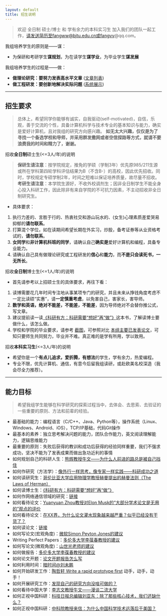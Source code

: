 ```yaml
---
layout: default
title: 招生说明
---
```


> 欢迎 全日制 硕士/博士 和 学有余力的本科实习生 加入我们的团队一起工作，请发送简历至fangww@bjtu.edu.cn或fangvv@qq.com。

我组培养学生的原则是——谋：

- 为保研和考研学生**谋规划**，为在读学生**谋学业**，为毕业学生**谋发展**

我组培养学生的过程是——做：

- **做理论研究：要努力发表高水平文章** ([文章列表](https://fangvv.github.io/Homepage/publication.html))
- **做工程研发：要创新地解决实际问题** ([系统展示](https://fangvv.github.io/Homepage/Demo.html))

----------

## 招生要求

> 总体上，希望同学你能够有诚实，自我驱动(self-motivated)，自信，乐观，善于交流的个性，具备计算机科学与技术专业的基本知识与能力，确实是爱好计算机，且对我组的研究方向感兴趣。 **如无太大兴趣，仅仅是为了寻找一个备选学校和导师，并采用群发撒网或者空信探路等方式，就请不要浪费我的时间和精力了，谢谢。**

招收**全日制**硕士生(<=3人/年)的说明

> **保研生请注意**：按学院规定，推免的学硕（学制3年）优先原985/211生源或所在学科第四轮学科评估结果为B（不含B-）的高校，因此优先招收。同时，学校规定专硕学制2年，时间之短难以保证培养质量，故尽量不招收。 **考研生请注意**：本学院生源好，不收外校调剂生；因非全日制学生不能全身心投入科研工作，因此除非有来自学院的不可抗力因素，不主动招收非全日制研究生。

- 具体要求：
 1. 执行力差的、言胜于行的、热衷社交和游山玩水的、(女生)心理素质差爱哭易抑郁的**请勿联系**。
 1. 打算混个学位，如在读期间希望长期在外实习，炒股，备考证券等从业资格考试的，**请勿联系**。
 1. **女同学**和**非计算机科班的同学**，请确认自己**确实是**爱好计算机和编程，具备专业能力。
 1. 请确认自己具有做理论研究或工程研发的**信心**和**能力**，而**不是只会读死书，一无所长**。

招收**全日制**博士生(<=1人/年)的说明

- 首先请参考以上招硕士生的具体要求，再往下看：
 1. 读博需要花几年时间专注地从事某项专门的研究，并且未来从挣钱角度考虑不一定比读硕“实惠”，请**一定慎重考虑**，以免害自己，害家长，害导师。
 1. **数学和英语，绝对不能差，不能差，不能差**，因为导师绝对不会替你推公式，写文章。
 1. 建议提前读一读[《科研有方：科研需要“想好”再“做”》](https://book.douban.com/subject/26732439/)这本书，了解读博士要做什么，该怎么做。
 1. 学校和学院的毕业要求，请参考 [截图](phdpaper.jpg)，可参照对比 [本组主要已发表论文](http://scit.bjtu.edu.cn/cms/staff/8530/?cat=12#paper)，可知只要师生共同努力，毕业并不难。真正难的是学有所用，学以致用。

招收**本科实习生**(<=3人/年)的说明

- 希望你是一个**有点儿追求，爱折腾，有想法**的学生，学有余力，热爱编程。
- 专业不限，优先计算机、通信，有意今后留我组读研，或赴欧美名校深造（我会尽全力推荐）。

----------

## 能力目标

> 希望我组学生能够在科学研究的探索过程当中，去体会、去思索、去验证的一些重要的原则、方法和前辈的经验。

- 最基础的能力：编程语言（C/C++、Java、Python等），操作系统（Linux、Windows、Android、iOS），TCP/IP基础，代码Git操作
- 最基本的素养：独立思考解决问题的能力，团队合作能力，英文阅读理解能力，逻辑思维能力
- 最重要的原则：失败后获得的教训和成功后获得的经验同样重要，我们不强求成功，坚决不能为了发表成果而做出急功近利的事情
- 如何规划自己的科研人生：[熊辉教授牛文——为什么人前进的路总是被自己挡住](http://blog.sciencenet.cn/blog-800393-623681.html)
- 如何作研究（方法学）：[像外行一样思考，像专家一样实践——科研成功之道](http://book.douban.com/subject/1867455/ "像外行一样思考，像专家一样实践——科研成功之道")
- 如何读研究生：[哥伦比亚大学应用物理学教授赫曼提出的赫曼法则（The Laws of Herman）](http://blog.sciencenet.cn/home.php?mod=space&uid=41757&do=blog&id=1099644)
- 如何读博士生：[《科研有方：科研需要“想好”再“做”》](https://book.douban.com/subject/26732439/)
- 如何作网络通信领域的研究：[链接](http://wirelesslab.sjtu.edu.cn/resource/seminar/111201/How_to_do_research_in_wireless_area_Yanglet20111201.ppsm "链接")
- 如何看待论文：[Yuanyuan Zhou教授对Elon Musk的“大部分学术论文是无用的”观点的评价](https://www.quora.com/Is-Elon-Musk-right-in-saying-most-academic-papers-are-useless/answer/Yuanyuan-Zhou?srid=ZqR9)
- 如何看待论文：[在XX界，为什么论文灌水现象越来越严重？似乎已经没有干货了？](https://www.zhihu.com/question/39342238/answer/99408954)
- 如何读论文：[链接](http://blizzard.cs.uwaterloo.ca/keshav/home/Papers/data/07/paper-reading.pdf "链接")
- 如何写论文(宏观角度)：[微软Simon Peyton Jones的建议](https://www.microsoft.com/en-us/research/academic-program/write-great-research-paper/ "微软Simon Peyton Jones的建议")
- Writing Perfect Papers：[多伦多大学李葆春教授的建议](http://isn.xidian.edu.cn/info/1003/2388.htm "多伦多大学李葆春教授的建议")
- 如何写论文(微观角度)：[山世光老师的建议](http://www.jdl.ac.cn/user/sgshan/PaperWriting.pdf "山世光老师的建议")
- 如何做报告：[多伦多大学李葆春教授的建议](http://www.cs.cityu.edu.hk/~jia/research/the-art-of-presentation.pdf "多伦多大学李葆春教授的建议")
- 如何论文开题：[论文开题报告怎么写](https://www.zhihu.com/question/19891472)
- 如何利用时间：[暗时间@刘未鹏](http://mindhacks.cn/2009/12/20/dark-time/ "暗时间")
- 如何开始研发工作：[陶哲轩 Write a rapid prototype first](http://www.phy.pku.edu.cn/~wangdy/courses/howtophd/WriteARapidPrototypeFirst.pdf) 动手，动手，动手！
- 如何开展研究工作：[发现自己的研究方向没啥可做的？](https://www.zhihu.com/question/268787249)
- 如何看待中国大学：[李志文教授牛文——漫谈二流大学](https://blogs.harvard.edu/guorui/2015/08/13/%E6%9D%8E%E5%BF%97%E6%96%87%EF%BC%9A%E6%BC%AB%E8%B0%88%E4%BA%8C%E6%B5%81%E5%A4%A7%E5%AD%A6%EF%BC%88%E6%B8%85%E5%8D%8E%E5%8C%97%E5%A4%A7%E6%B5%99%E5%A4%A7%E5%8F%AA%E6%98%AF%E4%B8%89%E6%B5%81%E5%A4%A7/)
- 如何正视中国科研：[科技日报总编辑刘亚东：除了那些核心技术，我们还缺什么？](http://economy.caijing.com.cn/20180623/4474816.shtml)
- 如何正视中国科研：[中科院教授来信：为什么中国科学技术远落后于美国？](http://www.szeconomy.com/news/?494.html)
